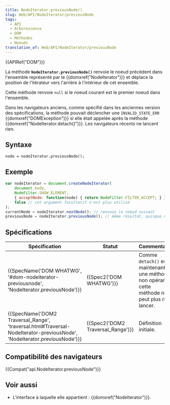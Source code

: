 ```yaml
---
title: NodeIterator.previousNode()
slug: Web/API/NodeIterator/previousNode
tags:
  - API
  - Arborescence
  - DOM
  - Méthodes
  - Noeuds
translation_of: Web/API/NodeIterator/previousNode
---
```

{{APIRef("DOM")}}

La méthode **`NodeIterator.previousNode()`** renvoie le noeud précédent dans l'ensemble représenté par le {{domxref("NodeIterator")}} et déplace la position de l'itérateur vers l'arrière à l'intérieur de cet ensemble.

Cette méthode renvoie `null` si le noeud courant est le premier noeud dans l'ensemble.

Dans les navigateurs anciens, comme spécifié dans les anciennes version des spécifications, la méthode pouvait déclencher une `INVALID_STATE_ERR` {{domxref("DOMException")}} si elle était appelée après la méthode {{domxref("NodeIterator.detach()")}}. Les navigateurs récents ne lancent rien.

## Syntaxe

    node = nodeIterator.previousNode();

## Exemple

```js
var nodeIterator = document.createNodeIterator(
    document.body,
    NodeFilter.SHOW_ELEMENT,
    { acceptNode: function(node) { return NodeFilter.FILTER_ACCEPT; } },
    false // cet argument facultatif n'est plus utilisé
);
currentNode = nodeIterator.nextNode(); // renvoie le noeud suivant
previousNode = nodeIterator.previousNode(); // même résultat, puisque nous sommes retournés au noeud précédent
```

## Spécifications

| Spécification                                                                                                                                                    | Statut                                       | Commentaire                                                                                       |
| ---------------------------------------------------------------------------------------------------------------------------------------------------------------- | -------------------------------------------- | ------------------------------------------------------------------------------------------------- |
| {{SpecName('DOM WHATWG', '#dom-nodeiterator-previousnode', 'NodeIterator.previousNode')}}                                         | {{Spec2('DOM WHATWG')}}             | Comme `detach()` est maintenant une méthode non opérante, cette méthode ne peut plus rien lancer. |
| {{SpecName('DOM2 Traversal_Range', 'traversal.html#Traversal-NodeIterator-previousNode', 'NodeIterator.previousNode')}} | {{Spec2('DOM2 Traversal_Range')}} | Définition initiale.                                                                              |

## Compatibilité des navigateurs

{{Compat("api.NodeIterator.previousNode")}}

## Voir aussi

- L'interface à laquelle elle appartient : {{domxref("NodeIterator")}}.
